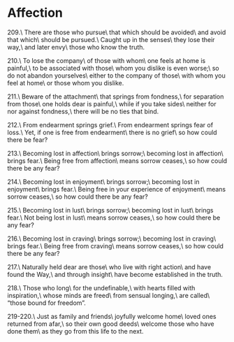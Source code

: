 Affection
=========

209.\\
There are those who pursue\\
that which should be avoided\\
and avoid that which\\
should be pursued.\\
Caught up in the senses\\
they lose their way,\\
and later envy\\
those who know the truth.

210.\\
To lose the company\\
of those with whom\\
one feels at home is painful,\\
to be associated with those\\
whom you dislike is even worse;\\
so do not abandon yourselves\\
either to the company of those\\
with whom you feel at home\\
or those whom you dislike.

211.\\
Beware of the attachment\\
that springs from fondness,\\
for separation from those\\
one holds dear is painful,\\
while if you take sides\\
neither for nor against fondness,\\
there will be no ties that bind.

212.\\
From endearment springs grief.\\
From endearment springs fear of loss.\\
Yet, if one is free from endearment\\
there is no grief\\
so how could there be fear?

213.\\
Becoming lost in affection\\
brings sorrow;\\
becoming lost in affection\\
brings fear.\\
Being free from affection\\
means sorrow ceases,\\
so how could there be any fear?

214.\\
Becoming lost in enjoyment\\
brings sorrow;\\
becoming lost in enjoyment\\
brings fear.\\
Being free in your experience of enjoyment\\
means sorrow ceases,\\
so how could there be any fear?

215.\\
Becoming lost in lust\\
brings sorrow;\\
becoming lost in lust\\
brings fear.\\
Not being lost in lust\\
means sorrow ceases,\\
so how could there be any fear?

216.\\
Becoming lost in craving\\
brings sorrow;\\
becoming lost in craving\\
brings fear.\\
Being free from craving\\
means sorrow ceases,\\
so how could there be any fear?

217.\\
Naturally held dear are those\\
who live with right action\\
and have found the Way,\\
and through insight\\
have become established in the truth.

218.\\
Those who long\\
for the undefinable,\\
with hearts filled with inspiration,\\
whose minds are freed\\
from sensual longing,\\
are called\\
“those bound for freedom”.

219-220.\\
Just as family and friends\\
joyfully welcome home\\
loved ones returned from afar,\\
so their own good deeds\\
welcome those who have done them\\
as they go from this life to the next.
